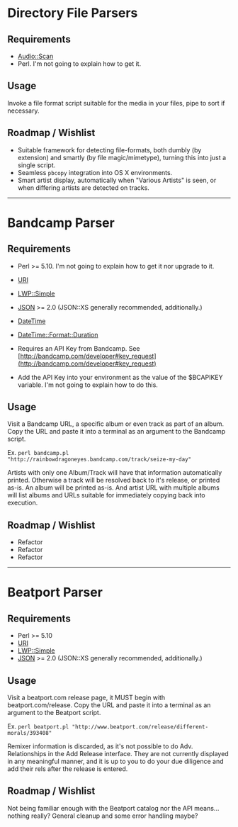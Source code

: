 # Directory File Parsers #

## Requirements ##

* [Audio::Scan](http://search.cpan.org/~agrundma/Audio-Scan-0.87/lib/Audio/Scan.pm)
* Perl. I'm not going to explain how to get it.

## Usage ##

Invoke a file format script suitable for the media in your files, pipe to sort if necessary.

## Roadmap / Wishlist ##

* Suitable framework for detecting file-formats, both dumbly (by extension) and smartly (by file magic/mimetype), turning this into just a single script.
* Seamless `pbcopy` integration into OS X environments.
* Smart artist display, automatically when "Various Artists" is seen, or when differing artists are detected on tracks.

--------

# Bandcamp Parser #

## Requirements ##

* Perl >= 5.10. I'm not going to explain how to get it nor upgrade to it.
* [URI](http://search.cpan.org/~gaas/URI-1.59/URI.pm)
* [LWP::Simple](http://search.cpan.org/~gaas/libwww-perl-6.03/lib/LWP/Simple.pm)
* [JSON](http://search.cpan.org/~makamaka/JSON-2.53/lib/JSON.pm) >= 2.0 (JSON::XS generally recommended, additionally.)
* [DateTime](http://search.cpan.org/~drolsky/DateTime-0.70/lib/DateTime.pm)
* [DateTime::Format::Duration](http://search.cpan.org/~rickm/DateTime-Format-Duration-1.03a/lib/DateTime/Format/Duration.pm)

* Requires an API Key from Bandcamp. See [http://bandcamp.com/developer#key_request](http://bandcamp.com/developer#key_request)
* Add the API Key into your environment as the value of the $BCAPIKEY variable. I'm not going to explain how to do this.

## Usage ##

Visit a Bandcamp URL, a specific album or even track as part of an album. Copy the URL and paste it into a terminal as an argument to the Bandcamp script.

Ex. `perl bandcamp.pl "http://rainbowdragoneyes.bandcamp.com/track/seize-my-day"`

Artists with only one Album/Track will have that information automatically printed. Otherwise a track will be resolved back to it's release, or printed as-is. An album will be printed as-is. And artist URL with multiple albums will list albums and URLs suitable for immediately copying back into execution.

## Roadmap / Wishlist ##

* Refactor
* Refactor
* Refactor

--------

# Beatport Parser #

## Requirements ##

* Perl >= 5.10
* [URI](http://search.cpan.org/~gaas/URI-1.59/URI.pm)
* [LWP::Simple](http://search.cpan.org/~gaas/libwww-perl-6.03/lib/LWP/Simple.pm)
* [JSON](http://search.cpan.org/~makamaka/JSON-2.53/lib/JSON.pm) >= 2.0 (JSON::XS generally recommended, additionally.)

## Usage ##

Visit a beatport.com release page, it MUST begin with beatport.com/release. Copy the URL and paste it into a terminal as an argument to the Beatport script.

Ex. `perl beatport.pl "http://www.beatport.com/release/different-morals/393408"`

Remixer information is discarded, as it's not possible to do Adv. Relationships in the Add Release interface. They are not currently displayed in any meaningful manner, and it is up to you to do your due diligence and add their rels after the release is entered.

## Roadmap / Wishlist ##

Not being familiar enough with the Beatport catalog nor the API means... nothing really? General cleanup and some error handling maybe?